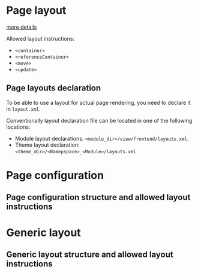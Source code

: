 # Page layout
[more details](http://devdocs.magento.com/guides/v2.1/frontend-dev-guide/layouts/layout-types.html)

Allowed layout instructions:

* `<container>`
* `<referenceContainer>`
* `<move>`
* `<update>`

## Page layouts declaration
To be able to use a layout for actual page rendering, you need to declare it in `layout.xml`.

Conventionally layout declaration file can be located in one of the following locations:
	
* Module layout declarations: `<module_dir>/view/frontend/layouts.xml`.
* Theme layout declaration: `<theme_dir>/<Namepspace>_<Module>/layouts.xml`

# Page configuration
## Page configuration structure and allowed layout instructions

# Generic layout
## Generic layout structure and allowed layout instructions

